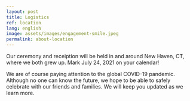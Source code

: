 ```yaml
---
layout: post
title: Logistics
ref: location
lang: english
image: assets/images/engagement-smile.jpeg
permalink: about-location
---
```


Our ceremony and receiption will be held in and around New Haven, CT, where we both grew up.
Mark July 24, 2021 on your calendar!

We are of course paying attention to the global COVID-19 pandemic.
Although no one can know the future, we hope to be able to safely celebrate with our friends and families.
We will keep you updated as we learn more.

